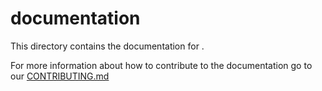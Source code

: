 # <PROJECT> documentation

This directory contains the documentation for <PROJECT>.

For more information about how to contribute to the documentation go to our [CONTRIBUTING.md](https://github.com/Farama-Foundation/Celshast/blob/main/CONTRIBUTING.md)
